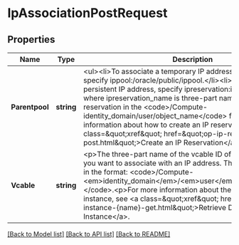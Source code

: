 # IpAssociationPostRequest

## Properties
Name | Type | Description | Notes
------------ | ------------- | ------------- | -------------
**Parentpool** | **string** | &lt;ul&gt;&lt;li&gt;To associate a temporary IP address from the pool, specify ippool:/oracle/public/ippool.&lt;/li&gt;&lt;li&gt;To associate a persistent IP address, specify ipreservation:ipreservation_name, where ipreservation_name is three-part name of an existing IP reservation in the &lt;code&gt;/Compute-identity_domain/user/object_name&lt;/code&gt; format. For more information about how to create an IP reservation, see &lt;a class&#x3D;\&quot;xref\&quot; href&#x3D;\&quot;op-ip-reservation--post.html\&quot;&gt;Create an IP Reservation&lt;/a&gt;.&lt;/li&gt;&lt;/ul&gt; | [default to null]
**Vcable** | **string** | &lt;p&gt;The three-part name of the vcable ID of the instance that you want to associate with an IP address. The three-part name is in the format: &lt;code&gt;/Compute-&lt;em&gt;identity_domain&lt;/em&gt;/&lt;em&gt;user&lt;/em&gt;/&lt;em&gt;object&lt;/em&gt;&lt;/code&gt;.&lt;p&gt;For more information about the vcable of an instance, see &lt;a class&#x3D;\&quot;xref\&quot; href&#x3D;\&quot;op-instance-{name}-get.html\&quot;&gt;Retrieve Details of an Instance&lt;/a&gt;. | [default to null]

[[Back to Model list]](../README.md#documentation-for-models) [[Back to API list]](../README.md#documentation-for-api-endpoints) [[Back to README]](../README.md)


